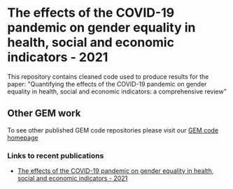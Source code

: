 # The effects of the COVID-19 pandemic on gender equality in health, social and economic indicators - 2021
This repository contains cleaned code used to produce results for the paper: "Quantifying the effects of the COVID-19 pandemic on gender equality in health, social and economic indicators: a comprehensive review"

## Other GEM work
To see other published GEM code repositories please visit our [GEM code homepage](https://github.com/ihmeuw/GEM "GEM code homepage")

### Links to recent publications
* [The effects of the COVID-19 pandemic on gender equality in health, social and economic indicators - 2021](https://github.com/ihmeuw/GEM/tree/effects_covid19_gender "The effects of the COVID-19 pandemic on gender equality in health, social and economic indicators - 2021")
